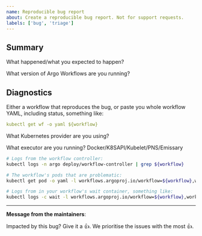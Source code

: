 ```yaml
---
name: Reproducible bug report 
about: Create a reproducible bug report. Not for support requests.
labels: ['bug', 'triage']
---
```

<!--
Before we start, around 2/3 of issues can be fixed by one of the following:

* Have you double-checked your configuration? Maybe 30% of issues are wrong configuration.
* Have you tested to see if it is fixed in the latest version? Maybe 20% of issues are fixed by this.
* Have you tried using the PNS executor instead of Docker? Maybe 50% of artifact related issues are fixed by this.

If this is a regression, please open a regression report instead.
-->

## Summary

What happened/what you expected to happen?

What version of Argo Workflows are you running?

## Diagnostics

Either a workflow that reproduces the bug, or paste you whole workflow YAML, including status, something like:

```yaml
kubectl get wf -o yaml ${workflow}
```

What Kubernetes provider are you using?

What executor are you running? Docker/K8SAPI/Kubelet/PNS/Emissary

```bash
# Logs from the workflow controller:
kubectl logs -n argo deploy/workflow-controller | grep ${workflow}

# The workflow's pods that are problematic:
kubectl get pod -o yaml -l workflows.argoproj.io/workflow=${workflow},workflow.argoproj.io/phase!=Succeeded

# Logs from in your workflow's wait container, something like:
kubectl logs -c wait -l workflows.argoproj.io/workflow=${workflow},workflow.argoproj.io/phase!=Succeeded
```

---
<!-- Issue Author: Don't delete this message to encourage other users to support your issue! -->
**Message from the maintainers**:

Impacted by this bug? Give it a 👍. We prioritise the issues with the most 👍.
